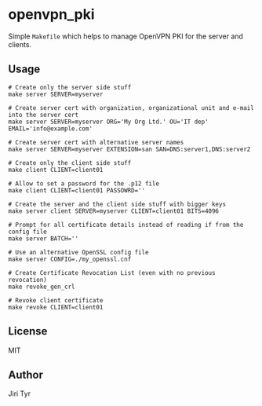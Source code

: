 openvpn_pki
===========

Simple `Makefile` which helps to manage OpenVPN PKI for the server and clients.


Usage
-----

```
# Create only the server side stuff
make server SERVER=myserver

# Create server cert with organization, organizational unit and e-mail into the server cert
make server SERVER=myserver ORG='My Org Ltd.' OU='IT dep' EMAIL='info@example.com'

# Create server cert with alternative server names
make server SERVER=myserver EXTENSION=san SAN=DNS:server1,DNS:server2

# Create only the client side stuff
make client CLIENT=client01

# Allow to set a password for the .p12 file
make client CLIENT=client01 PASSOWRD=''

# Create the server and the client side stuff with bigger keys
make server client SERVER=myserver CLIENT=client01 BITS=4096

# Prompt for all certificate details instead of reading if from the config file
make server BATCH=''

# Use an alternative OpenSSL config file
make server CONFIG=./my_openssl.cnf

# Create Certificate Revocation List (even with no previous revocation)
make revoke_gen_crl

# Revoke client certificate
make revoke CLIENT=client01
```


License
-------

MIT


Author
------

Jiri Tyr
